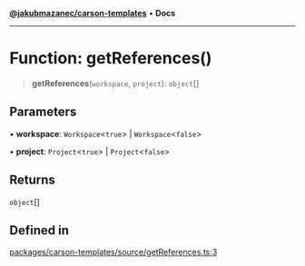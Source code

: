 [**@jakubmazanec/carson-templates**](../README.md) • **Docs**

---

# Function: getReferences()

> **getReferences**(`workspace`, `project`): `object`[]

## Parameters

• **workspace**: `Workspace`\<`true`\> \| `Workspace`\<`false`\>

• **project**: `Project`\<`true`\> \| `Project`\<`false`\>

## Returns

`object`[]

## Defined in

[packages/carson-templates/source/getReferences.ts:3](https://github.com/jakubmazanec/tools/blob/e8ae4d79f84effbab1b79b1c88222a54b84f3504/packages/carson-templates/source/getReferences.ts#L3)
